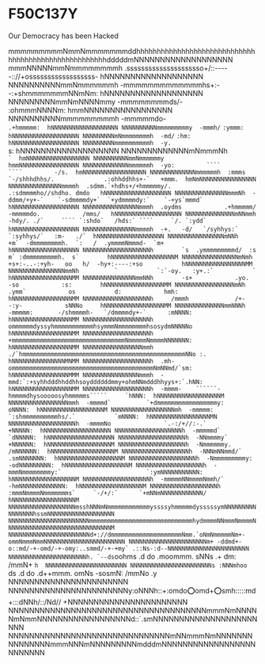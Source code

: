 # F50C137Y
Our Democracy has been Hacked

mmmmmmmmmNmmNmmmmmmmddhhhhhhhhhhhhhhhhhhhhhhhhhhhhhhhhhhhhhhhhhhhhhhhhhhhhhdddddmNNNNNNNNNNNNNNNNNNN
mmmNNNNNmmNmmmmmmmmh  .sssssssssssssssssssso+/::-----:://+ossssssssssssssssss-  hNNNNNNNNNNNNNNNNNNN
NNNNNNNNNNmmNmmmmmmh  -mmmmmmmmmmmmmhs+:-`                 `-:+shmmmmmmmNNmNm:  hNNNNNNNNNNNNNNNNNNN
NNNNNNNNNmmNmNNNNmmy  -mmmmmmmmds/-`                             `:ohmmmNNNNm:  hmmNNNNNNNNNNNNNNNNN
NNNNNNNNNNmmmmmmmmmh  -mmmmmdo-`                                     .+hmmmmm:  hNNNNNNNNNNNNNNNNNNN
NNNNNNNNNNmmmmmmmmmy  -mmmh/`                                          `:ymmm:  hNNNNNNNNNNNNNNNNNNN
NNNNNNNNNmNmmmmmmmmh  -md/`                                              `:hm:  hNNNNNNNNNNNNNNNNNNN
NNNNNNNNNmmmmmmmmmmh  -y.                                                  `s:  hNNNNNNNNNNNNNNNNNNN
NNNNNNNNNNNNNmNmmmNh  ``                                                     `  hmNNNNNNNNNNNNNNNNNN
NNNNNNNNNNmmNmmmmmmy                                                            hmmNNNNNNNNNNNNNNNNN
NNNNNNNNNNNNNmmmmmmh  -yo:         ````                      ````         -/s.  hmNNNNNNNNNNNNNNNNNN
NNNNNNNNNNNNNmmmmmmh  :mmms   `-/shhhdhhs/.              .:ohhddhhs+-`   +mmm.  hmNmNNNNNNNNNNNNNNNN
NNNNNNNNNNNNNNNmmmmh  .sdmm.`+hdhs+/+hmmmmmy/.        .:sdmmmmho//shdho. dmdo   hNNNNNNNNNNNNNNNNNNN
NNNNNNNNNNNNNNNmmmNh  -ddmm/+y+-`    `-sdmmmmdy+`  `+ydmmmmdy:`    `-+ys`mmmd`  hNNNNNNNNNNNNNNNNNNN
NNNNNNNNNNNNNNNNmmmh  .oydms            .+hmmmmm/  -mmmmmdo.            /mms/   hNNNNNNNNNNNNNNNNNNN
NNNNNNNNNNNNNNmNNmmh  -hdy/. ./`     ```` `:shdo`   /hds:` ````     `/. `:ydd`  hNNNNNNNNNNNNNNNNNNN
NNNNNNNNNNNNNNNmmmmh  -+.   -d/   `/syhhys:` ``      `` `:syhhys/`   :m-   ./`  hNNNNNNNNNNNNNNNNNNN
NNNNNNNNNNNNNNNNmNNh        +m`  -dmmmmmmmmh.  `:   /  .ymmmmNmmmd-  `m+        hNNNNNNNNNNNNNNNNNNN
NNNNNNNNNNNNNNNNNNNh        `s  .ymmmmmmmmmd/  :s   m` :dmmmmmmmmmh.  s`        hNNNNNNNNNNNNNNNNNNM
NNNNNNNNNNNNNNNNmNmh           +s+:-..-:+yh-   oo   h/  -hy+:----:+so           hNNNNNNNNNNNNNNNNNMM
NNNNNNNNNNNNNNNNmmNh          `           `:`-oy.   :y+.:`           `          hNNNNNNNNNNNNNNNNNMM
NNNNNNNNNNNNNNNmmNNh        -s+            .yo.       -so            :s:        hNNNNNNNNNNNNNNNNNMM
NNNNNNNNNNNNNNNNNmNh      .ymm`            os           d:            hmh:      hNNNNNNNNNNNNNNNNNMM
NNNNNNNNNNNNNNNNNNNh     /mmmh             /+-        -:y-            sNNNo     hNNNNNNNNNNNNNNNNNMM
NNNNNNNNNNNNNNmmNNNh    -mmmmm:       -/shmmmmh-   `/dmmmmdy+-`      :mNNNN:    hNNNNNNNNNNNNNNNNNMM
NNNNNNNNNNNNNNNNNNNh    ommmmmmdyssyhmmmmmmmmmmmhsymmmNmmmmmmmmhsosydmNNNNNo    hNNNNNNNNNNNNNNNNNMM
NNNNNNNNNNNNNNNNNNNh    +mmmmmmmmmmmmmmmmmmmmmmmmmmmmmmmmNmmmmmNmmmmNNNNNNN:    hNNNNNNNNNNNNNNNNNMM
NNNNNNNNNNNNNNNNNmmh  ./`hmmmmmmmmmmmmmmmmmmmmmmmmmmmmmmmmmmmmmmmmmmmmmmNNo :.  hNNNNNNNNNNNNNNNMNMM
NNNNNNNNNNNNNNNNNNNh  .mh-ommmmmmmmmmmmmmmmmmmmmmmmmmmmmmmmmmmmmmmmNmNNmd/`sm:  hNNNNNNNNNNNNNNNNMMM
NNNNNNNNNNNNNNNNmmmh  -mmd:`:+syhhdddhhddhhsoyddddddmmy+ohmNNmdddhhyys+:`.hNN:  hNNNNNNNNNNNNNNNNNMM
NNNNNNNNNNNNNNNNNNNh  -mmmm-    ``````-hmmmmdhysooooosyhmmmmms`````     `hNNN:  hNNNNNNNNNNNNNNNNNNM
NNNNNNNNNNNNNNNNNmmh  -mmmmd`          `+dmmmmmmmmmmmmmmmmmy:           oNNNN:  hNNNNNNNNNNNNNNNNNNM
NNNNNNNNNNNNNNNNNNmh  -mmmmm:            `:shmmmmmmmmmmhs/.`           `mNNNN:  hNNNNNNNNNNNNNNNNNMN
NNNNNNNNNNNNNNNNNNNh  -mmmmNo               `.-:/+//:-.`               +NNNNN:  hNNNNNNNNNNNNNNNNNNN
NNNNNNNNNNNNNNNNNNNh  -mmmmmd`                                        `dNNNNN:  hNNNNNNNNNNNNNNNNNNN
NNNNNNNNNNNNNNNNNNNh  -NNmmmmy`                                       +NNNNNN:  hNNNNNNNNNNNNNNNNNNM
NNNNNNNNNNNNNNNNNNNh  -Nmmmmmmy.                                     /mNNNNNN:  hNNNNNNNNNNNNNNNNNNM
NNNNNNNNNNNNNNNNNNNh  -NNNmNNmmd/`                                 .smNNNNNNN:  hNNNNNNNNNNNNNNNNNNM
NNNNNNNNNNNNNNNNNNNh  -Nmmmmmmmmmy:                              -odNNNNNNNNN:  hNNNNNNNNNNNNNNNNNNM
NNNNNNNNNNNNNNNNNNNh  -mmmNmmmmmmmmy:`                        `:ymNNNNNNNNNNN:  hNNNNNNNNNNNNNNNNNNM
NNNNNNNNNNNNNNNNNNNh  -mmmmmNNmmmmNmmh/`                     -hmNNNNNNNNNNNNN:  hNNNNNNNNNNNNNNNNNNM
NNNNNNNNNNNNNNNNNNNh  :mmmNmmmmNmmmmmmms`     `-/+/:`      `+mNNmNNNNNNNNNNNN/  hNNNNNNNNNNNNNNNNNNM
NNNNNNNNNNNNNNNNNNNmsshNNNmNmmmmmmmmmmmmyssssyhmmmmmdysssssymNNNNNNNNNNNNNNNNhssmNNNNNNNNNNNNNNNNNNN
NNNNNNNNNNNNNNNNNNNNNNNmmmmmmmmmmmmmmmmmmmmmmmmmmmmmhydmmmmNNmmmNmmmmNNNNNNNNNNNNNNNNNNNNNNNNNNNNNNM
NNNNNNNNNNNNNNNNNNNNNNNd+://dmmmmmmmmmmmmmmmmmmmmNmm.`oNmNmmmmmNm+-ommNmmmNmmNNNNNNNNNNNNNNNNNNNNNNN
NNNNNNNNNNNNNNNNNNNNNNm+ -ddmd+-o::md/-+-omd/-+-omy:..smmd/-+-+my` .::Ns-:d--NNNNNNNNNNNNNNNNNNNNNNN
NNNNNNNNNNNNNNNNNNNNNNh. `--ds``oohms .d  do .moommm. sNNs .+  dm: /mmN+ `h  NNNNNNNNNNNNNNNNNNNNNNN
NNNNNNNNNNNNNNNNNNNNNNNs :NNNmhoo `ds .d  do .d++mmm. omNs -sosmN: /mmNo .y  NNNNNNNNNNNNNNNNNNNNNNN
NNNNNNNNNNNNNNNNNNNNNNNy:oNNNh::+:omdo:o:omd+:o:smh:::::md+:::dNNh/::/Nd//  +NNNNNNNNNNNNNNNNNNNNNNN
NNNNNNNNNNNNNNNNNNNNNNNNNNNNNNNNNNNNNNmmmNmNNNNNmNmmNNNNNNNNNNNNNNNNNNd::`.smNNNNNNNNNNNNNNNNNNNNNNN
NNNNNNNNNNNNNNNNNNNNNNNNNNNNNNNmNNmmmNmNNNNNNNNNNNNNNNmmmNNNmNNNNNNNNNmdddmNNNNNNNNNNNNNNNNNNNNNNNNN
